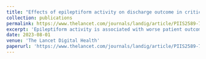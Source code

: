 ```yaml
---
title: "Effects of epileptiform activity on discharge outcome in critically ill patients in the USA: a retrospective cross-sectional study"
collection: publications
permalink: https://www.thelancet.com/journals/landig/article/PIIS2589-7500(23)00088-2/fulltext
excerpt: 'Epileptiform activity is associated with worse patient outcomes, including increased risk of disability and death. However, the effect of epileptiform activity on neurological outcome is confounded by the feedback between treatment with antiseizure medications and epileptiform activity burden. We aimed to quantify the heterogeneous effects of epileptiform activity with an interpretabile, causal inference approach.'
date: 2023-08-01
venue: 'The Lancet Digital Health'
paperurl: 'https://www.thelancet.com/journals/landig/article/PIIS2589-7500(23)00088-2/fulltext'
---
```


